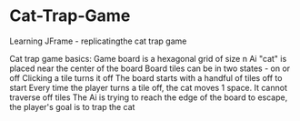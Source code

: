 # Cat-Trap-Game
Learning JFrame - replicatingthe cat trap game

Cat trap game basics:
Game board is a hexagonal grid of size n
Ai "cat" is placed near the center of the board
Board tiles can be in two states - on or off
Clicking a tile turns it off
The board starts with a handful of tiles off to start
Every time the player turns a tile off, the cat moves 1 space. It cannot traverse off tiles
The Ai is trying to reach the edge of the board to escape, the player's goal is to trap the cat
